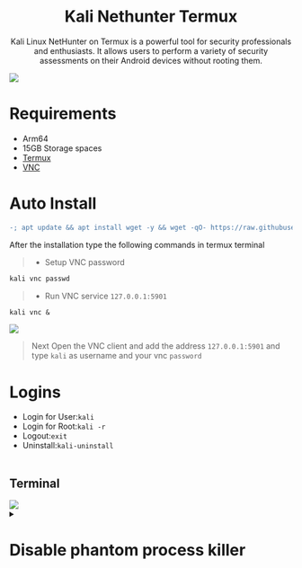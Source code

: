 
# <h1 align="center"> Kali Nethunter Termux </h1>
 
<p align="center">Kali Linux NetHunter on Termux is a powerful tool for security professionals and enthusiasts. It allows users to perform a variety of security assessments on their Android devices without rooting them.</p>

<img src="https://github.com/xiv3r/Kali-Linux-Termux/blob/main/kali_nethunter/kalivnc.jpg">

<br>

# Requirements
- Arm64
- 15GB Storage spaces
- [Termux](https://github.com/xiv3r/Kali-Linux-Termux/releases/download/Apps/Termux_v0.119.1.apk)
- [VNC](https://github.com/xiv3r/Kali-Linux-Termux/releases/download/Apps/offsec.nethunter.kex.apk)

# Auto Install
```diff
-; apt update && apt install wget -y && wget -qO- https://raw.githubusercontent.com/xiv3r/Kali-Linux-Termux/refs/heads/main/kali_nethunter/kali-full | bash && kali
```
After the installation type the following commands in termux terminal
> - Setup VNC password
```diff
kali vnc passwd
```        
> - Run VNC service `127.0.0.1:5901`
```diff
kali vnc &
```
<img src="https://github.com/xiv3r/Kali-Linux-Termux/blob/main/kali_nethunter/vncsetup.png">

> Next Open the VNC client and add the address `127.0.0.1:5901` and type `kali` as username and your vnc `password`

# Logins
- Login for User:`kali`
- Login for Root:`kali -r`
- Logout:`exit`
- Uninstall:`kali-uninstall`
<br><br>

## Terminal
<img src="https://github.com/xiv3r/Kali-Linux-Termux/blob/main/kali_nethunter/kalinh.png">
<details><summary>
 
# Disable phantom process killer
 </summary>
> " Process completed (signal 9) - press Enter "

## Download & Install
- Download [Shizuku](https://github.com/RikkaApps/Shizuku/releases) and [Ashell](https://github.com/DP-Hridayan/aShellYou/releases) then enable developer options wireless debugging mode through shizuku and pair the key from the notification
- Permit ashell from shizuku settings 
- Paste the adb commands below on ashell

- Execute the commands below, These commands will disable the phantom process killer:
```
adb shell /system/bin/device_config set_sync_disabled_for_tests persistent
```
```
adb shell /system/bin/device_config put activity_manager max_phantom_processes 2147483647
```
```
adb shell settings put global settings_enable_monitor_phantom_procs false
```
- To verify:
```
adb shell /system/bin/dumpsys activity settings | grep max_phantom_processes
```
```
adb shell /system/bin/device_config get activity_manager max_phantom_processes
```
</details>

